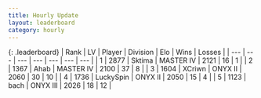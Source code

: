 ```yaml
---
title: Hourly Update
layout: leaderboard
category: hourly
---
```


{: .leaderboard}
| Rank | LV | Player | Division | Elo | Wins | Losses |
| --- | --- | --- | --- | --- | --- | --- |
| <span data-change="0">1</span> | 2877 | <span title="ID: 353063">Sktima</span> | MASTER IV | <span data-change="0">2121</span> | <span data-change="0">16</span> | <span data-change="0">1</span> |
| <span data-change="0">2</span> | 1367 | <span title="ID: 402846">Ahab</span> | MASTER IV | <span data-change="0">2100</span> | <span data-change="0">37</span> | <span data-change="0">8</span> |
| <span data-change="0">3</span> | 1604 | <span title="ID: 448883">XCriwn</span> | ONYX II | <span data-change="0">2060</span> | <span data-change="0">30</span> | <span data-change="0">10</span> |
| <span data-change="0">4</span> | 1736 | <span title="ID: 498412">LuckySpin</span> | ONYX II | <span data-change="0">2050</span> | <span data-change="0">15</span> | <span data-change="0">4</span> |
| <span data-change="1">5</span> | 1123 | <span title="ID: 281795">bach</span> | ONYX III | <span data-change="0">2026</span> | <span data-change="0">18</span> | <span data-change="0">12</span> |